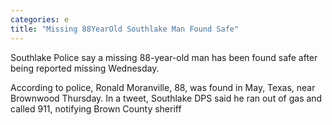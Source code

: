 ```yaml
---
categories: e
title: "Missing 88YearOld Southlake Man Found Safe"
---
```


Southlake Police say a missing 88-year-old man has been found safe after being reported missing Wednesday.



According to police, Ronald Moranville, 88, was found in May, Texas, near Brownwood Thursday. In a tweet, Southlake DPS said he ran out of gas and called 911, notifying Brown County sheriff